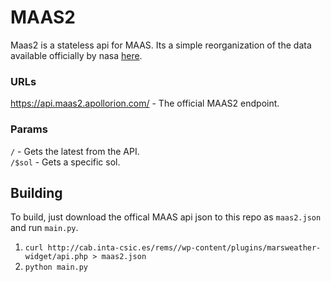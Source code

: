 # MAAS2

Maas2 is a stateless api for MAAS. Its a simple reorganization of the data available officially by nasa [here](http://cab.inta-csic.es/rems//wp-content/plugins/marsweather-widget/api.php).

### URLs
https://api.maas2.apollorion.com/ - The official MAAS2 endpoint.

### Params
`/` - Gets the latest from the API.  
`/$sol` - Gets a specific sol.


## Building
To build, just download the offical MAAS api json to this repo as `maas2.json` and run `main.py`.

1. `curl http://cab.inta-csic.es/rems//wp-content/plugins/marsweather-widget/api.php > maas2.json`
2. `python main.py`
